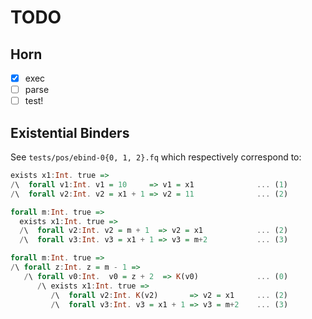 # TODO

## Horn

- [x] exec
- [ ] parse
- [ ] test!

## Existential Binders

See `tests/pos/ebind-0{0, 1, 2}.fq` which respectively correspond to:

```haskell
exists x1:Int. true => 
/\  forall v1:Int. v1 = 10     => v1 = x1              ... (1)
/\  forall v2:Int. v2 = x1 + 1 => v2 = 11              ... (2)
```

```haskell
forall m:Int. true =>
  exists x1:Int. true =>
  /\  forall v2:Int. v2 = m + 1  => v2 = x1            ... (2)
  /\  forall v3:Int. v3 = x1 + 1 => v3 = m+2           ... (3)
```

```haskell
forall m:Int. true =>
/\ forall z:Int. z = m - 1 =>
   /\ forall v0:Int.  v0 = z + 2  => K(v0)             ... (0)
      /\ exists x1:Int. true =>
         /\  forall v2:Int. K(v2)       => v2 = x1     ... (2)
         /\  forall v3:Int. v3 = x1 + 1 => v3 = m+2    ... (3)
```

